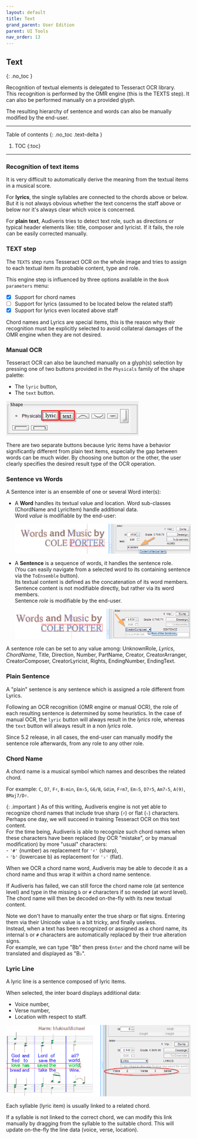 ```yaml
---
layout: default
title: Text
grand_parent: User Edition
parent: UI Tools
nav_order: 13
---
```

## Text
{: .no_toc }

Recognition of textual elements is delegated to Tesseract OCR library.  
This recognition is performed by the OMR engine (this is the TEXTS step).
It can also be performed manually on a provided glyph.

The resulting hierarchy of sentence and words can also be manually modified by the end-user.

---
Table of contents
{: .no_toc .text-delta }

1. TOC
{:toc}
---
### Recognition of text items

It is very difficult to automatically derive the meaning from the textual items in a musical score.

For **lyrics**, the single syllables are connected to the chords above or below.    
But it is not always obvious whether the text concerns the staff above or below
nor it's always clear which voice is concerned.

For **plain text**, Audiveris tries to detect text role, such as directions or typical header
elements like: title, composer and lyricist.
If it fails, the role can be easily corrected manually.

### TEXT step

The `TEXTS` step runs Tesseract OCR on the whole image and tries to assign to each textual item its
probable content, type and role.

This engine step is influenced by three options available in the `Book parameters` menu:
- [x] Support for chord names
- [ ] Support for lyrics (assumed to be located below the related staff)
- [x] Support for lyrics even located above staff

Chord names and Lyrics are special items, this is the reason why their recognition must be
explicitly selected to avoid collateral damages of the OMR engine when they are not desired.

### Manual OCR

Tesseract OCR can also be launched manually on a glyph(s) selection by pressing one of two
buttons provided in the `Physicals` family of the shape palette:
* The `lyric` button,
* The `text` button.

![](../assets/images/lyric_text_buttons.png)

There are two separate buttons because lyric items have a behavior significantly different from
plain text items, especially the gap between words can be much wider.
By choosing one button or the other, the user clearly specifies the desired result type of the
OCR operation.

### Sentence vs Words

A Sentence inter is an ensemble of one or several Word inter(s):

* A **Word** handles its textual value and location.
  Word sub-classes (ChordName and LyricItem) handle additional data.  
  Word _value_ is modifiable by the end-user:  

  ![](../assets/images/word_text_edited.png)

* A **Sentence** is a sequence of words, it handles the sentence role.  
  (You can easily navigate from a selected word to its containing sentence via the `ToEnsemble` button).  
  Its textual content is defined as the concatenation of its word members.
  Sentence content is not modifiable directly, but rather via its word members.  
  Sentence _role_ is modifiable by the end-user.

  ![](../assets/images/sentence_role_edited.png)

A sentence role can be set to any value among:
UnknownRole,
_Lyrics_,
_ChordName_,
Title,
Direction,
Number,
PartName,
Creator,
CreatorArranger,
CreatorComposer,
CreatorLyricist,
Rights,
EndingNumber,
EndingText.

### Plain Sentence

A "plain" sentence is any sentence which is assigned a role different from Lyrics.

Following an OCR recognition (OMR engine or manual OCR), the role of each resulting sentence is
determined by some heuristics.
In the case of manual OCR, the `lyric` button will always result in the _lyrics_ role,
whereas the `text` button will always result in a non _lyrics_ role.

Since 5.2 release, in all cases, the end-user can manually modify the sentence
role afterwards, from any role to any other role.

### Chord Name

A chord name is a musical symbol which names and describes the related chord.

For example:
`C`, `D7`, `F♯`, `B♭min`, `Em♭5`, `G6/B`, `Gdim`, `F♯m7`, `Em♭5`, `D7♯5`, `Am7♭5`,
`A(9)`, `BMaj7/D♯`.

{: .important }
As of this writing, Audiveris engine is not yet able to recognize chord names that include true
sharp (``♯``) or flat (``♭``) characters.
Perhaps one day, we will succeed in training Tesseract OCR on this text content.  
For the time being, Audiveris is able to recognize such chord names when these characters have
been replaced (by OCR "mistake", or by manual modification) by more "usual" characters:    
    - ``'#'`` (number) as replacement for ``'♯'`` (sharp),  
    - ``'b'`` (lowercase b) as replacement for ``'♭'`` (flat).

When we OCR a chord name word, Audiveris may be able to decode it as a chord name and thus wrap
it within a chord name sentence.

If Audiveris has failed, we can still force the chord name role (at sentence level) and
type in the missing `b` or `#` characters if so needed (at word level).
The chord name will then be decoded on-the-fly with its new textual content.

Note we don't have to manually enter the true sharp or flat signs.
Entering them via their Unicode value is a bit tricky, and finally useless.    
Instead, when a text has been recognized or assigned as a chord name, its internal `b`
or `#` characters are automatically replaced by their true alteration signs.    
For example, we can type "Bb" then press `Enter` and the chord name will be translated and
displayed as "B♭".

### Lyric Line

A lyric line is a sentence composed of lyric items.

When selected, the inter board displays additional data:
* Voice number,
* Verse number,
* Location with respect to staff.

![](../assets/images/lyrics_data.png)

Each syllable (lyric item) is usually linked to a related chord.

If a syllable is not linked to the correct chord, we can modify this link manually by dragging
from the syllable to the suitable chord.
This will update on-the-fly the line data (voice, verse, location).
